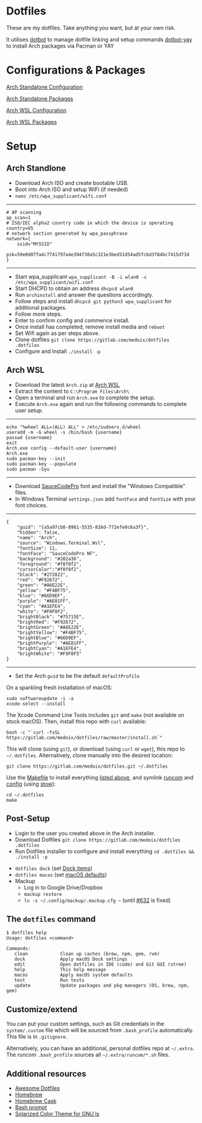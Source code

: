 # Dotfiles

These are my dotfiles. Take anything you want, but at your own risk.

It utilises 
[dotbot](https://github.com/anishathalye/dotbot) to manage dotfile linking and setup commands
[dotbot-yay](https://github.com/OxSon/dotbot-yay) to install Arch packages via Pacman or YAY

# Configurations & Packages
[Arch Standalone Configuration](./config_arch.conf.yaml)

[Arch Standalone Packages](./packages_arch.conf.yaml)

[Arch WSL Configuration](./config_wsl.conf.yaml)

[Arch WSL Packages](./packages_wsl.conf.yaml)

# Setup
## Arch Standlone
- Download Arch ISO and create bootable USB.
- Boot into Arch ISO and setup WiFi (if needed) 
- `nano /etc/wpa_supplicant/wifi.conf`

---
    # AP scanning
    ap_scan=1
    # ISO/IEC alpha2 country code in which the device is operating
    country=US
    # network section generated by wpa_passphrase
    network={
        ssid="MYSSID"
        psk=59e0d07fa4c7741797a4e394f38a5c321e3bed51d54ad5fcbd3f84bc7415d73d
    }
---
- Start wpa_supplicant `wpa_supplicant -B -i wlan0 -c /etc/wpa_supplicant/wifi.conf`
- Start DHCPD to obtain an address `dhcpcd wlan0`
- Run `archinstall` and answer the questions accordingly.
- Follow steps and install `dhcpcd git python3 wpa_supplicant` for additional packages.
- Follow more steps.
- Enter to confirm config and commence install.
- Once install has completed, remove install media and `reboot`
- Set Wifi again as per steps above.
- Clone dotfiles `git clone https://gitlab.com/medoix/dotfiles .dotfiles`
- Configure and Install `./install -p`

## Arch WSL
- Download the latest `Arch.zip` at [Arch WSL](https://github.com/yuk7/ArchWSL/releases/)
- Extract the content to `C:\Program Files\Arch\`
- Open a terminal and run `Arch.exe` to complete the setup.
- Execute `Arch.exe` again and run the following commands to complete user setup.

---
    echo "%wheel ALL=(ALL) ALL" > /etc/sudoers.d/wheel
    useradd -m -G wheel -s /bin/bash {username}
    passwd {username}
    exit
    Arch.exe config --default-user {username}
    Arch.exe
    sudo pacman-key --init
    sudo pacman-key --populate
    sudo pacman -Syu
---

- Download [SauceCodePro](https://github.com/ryanoasis/nerd-fonts/releases/download/v2.1.0/SourceCodePro.zip) font and install the "Windows Compatible" files.
- In Windows Terminal `settings.json` add `fontFace` and `fontSize` with your font choices.

---
    {
        "guid": "{a5a97cb8-8961-5535-816d-772efe0c6a3f}",
        "hidden": false,
        "name": "Arch",
        "source": "Windows.Terminal.Wsl",
        "fontSize": 11,
        "fontFace": "SauceCodePro NF",
        "background": "#282a36",
        "foreground": "#f8f8f2",
        "cursorColor":"#f8f8f2",
        "black": "#272822",
        "red": "#F92672",
        "green": "#A6E22E",
        "yellow": "#F4BF75",
        "blue": "#66D9EF",
        "purple": "#AE81FF",
        "cyan": "#A1EFE4",
        "white": "#F8F8F2",
        "brightBlack": "#75715E",
        "brightRed": "#F92672",
        "brightGreen": "#A6E22E",
        "brightYellow": "#F4BF75",
        "brightBlue": "#66D9EF",
        "brightPurple": "#AE81FF",
        "brightCyan": "#A1EFE4",
        "brightWhite": "#F9F8F5"
    }
---
- Set the Arch `guid` to be the default `defaultProfile`




On a sparkling fresh installation of macOS:

    sudo softwareupdate -i -a
    xcode-select --install

The Xcode Command Line Tools includes `git` and `make` (not available on stock macOS).
Then, install this repo with `curl` available:

    bash -c "`curl -fsSL https://gitlab.com/medoix/dotfiles/raw/master/install.sh`"

This will clone (using `git`), or download (using `curl` or `wget`), this repo to `~/.dotfiles`. Alternatively, clone manually into the desired location:

    git clone https://gitlab.com/medoix/dotfiles.git ~/.dotfiles

Use the [Makefile](./Makefile) to install everything [listed above](#package-overview), and symlink [runcom](./runcom) and [config](./config) (using [stow](https://www.gnu.org/software/stow/)):

    cd ~/.dotfiles
    make

## Post-Setup

- Login to the user you created above in the Arch installer.
- Download Dotfiles `git clone https://gitlab.com/medoix/dotfiles .dotfiles`
- Run Dotfiles installer to configure and install everything `cd .dotfiles && ./install -p`

* `dotfiles dock` (set [Dock items](./macos/dock.sh))
* `dotfiles macos` (set [macOS defaults](./macos/defaults.sh))
* Mackup
	* Log in to Google Drive/Dropbox
	* `mackup restore`
	* `ln -s ~/.config/mackup/.mackup.cfg ~` (until [#632](https://github.com/lra/mackup/pull/632) is fixed)

## The `dotfiles` command

    $ dotfiles help
    Usage: dotfiles <command>

    Commands:
       clean            Clean up caches (brew, npm, gem, rvm)
       dock             Apply macOS Dock settings
       edit             Open dotfiles in IDE (code) and Git GUI (stree)
       help             This help message
       macos            Apply macOS system defaults
       test             Run tests
       update           Update packages and pkg managers (OS, brew, npm, gem)

## Customize/extend

You can put your custom settings, such as Git credentials in the `system/.custom` file which will be sourced from `.bash_profile` automatically. This file is in `.gitignore`.

Alternatively, you can have an additional, personal dotfiles repo at `~/.extra`. The runcom `.bash_profile` sources all `~/.extra/runcom/*.sh` files.

## Additional resources

- [Awesome Dotfiles](https://github.com/webpro/awesome-dotfiles)
- [Homebrew](https://brew.sh)
- [Homebrew Cask](http://caskroom.io)
- [Bash prompt](https://wiki.archlinux.org/index.php/Color_Bash_Prompt)
- [Solarized Color Theme for GNU ls](https://github.com/seebi/dircolors-solarized)
